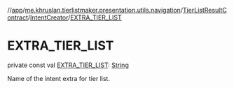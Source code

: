 //[app](../../../../index.md)/[me.khruslan.tierlistmaker.presentation.utils.navigation](../../index.md)/[TierListResultContract](../index.md)/[IntentCreator](index.md)/[EXTRA_TIER_LIST](-e-x-t-r-a_-t-i-e-r_-l-i-s-t.md)

# EXTRA_TIER_LIST

private const val [EXTRA_TIER_LIST](-e-x-t-r-a_-t-i-e-r_-l-i-s-t.md): [String](https://kotlinlang.org/api/latest/jvm/stdlib/kotlin/-string/index.html)

Name of the intent extra for tier list.
